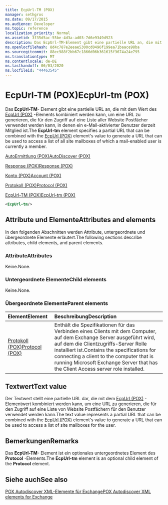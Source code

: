 ```yaml
---
title: EcpUrl-TM (POX)
manager: sethgros
ms.date: 09/17/2015
ms.audience: Developer
ms.topic: reference
localization_priority: Normal
ms.assetid: 3f35d5ac-55be-4d3a-ad03-7d6e9349d923
description: Das EcpUrl-TM-Element gibt eine partielle URL an, die mit dem Wert des EcpUrl (POX)-Elements kombiniert werden kann, um eine URL zu generieren, die für den Zugriff auf eine Liste aller Website Postfächer verwendet werden kann, in denen ein e-Mail-aktivierter Benutzer derzeit Mitglied ist.
ms.openlocfilehash: 8d4c787e2eeae5300cd0496f199ea71baace98ba
ms.sourcegitcommit: 88ec988f2bb67c1866d06b361615f3674a24e795
ms.translationtype: MT
ms.contentlocale: de-DE
ms.lasthandoff: 06/03/2020
ms.locfileid: "44463545"
---
```

# <a name="ecpurl-tm-pox"></a><span data-ttu-id="69a96-103">EcpUrl-TM (POX)</span><span class="sxs-lookup"><span data-stu-id="69a96-103">EcpUrl-tm (POX)</span></span>

<span data-ttu-id="69a96-104">Das **EcpUrl-TM-** Element gibt eine partielle URL an, die mit dem Wert des [EcpUrl (POX)](ecpurl-pox.md) -Elements kombiniert werden kann, um eine URL zu generieren, die für den Zugriff auf eine Liste aller Website Postfächer verwendet werden kann, in denen ein e-Mail-aktivierter Benutzer derzeit Mitglied ist.</span><span class="sxs-lookup"><span data-stu-id="69a96-104">The **EcpUrl-tm** element specifies a partial URL that can be combined with the [EcpUrl (POX)](ecpurl-pox.md) element's value to generate a URL that can be used to access a list of all site mailboxes of which a mail-enabled user is currently a member.</span></span> 
  
[<span data-ttu-id="69a96-105">AutoErmittlung (POX)</span><span class="sxs-lookup"><span data-stu-id="69a96-105">AutoDiscover (POX)</span></span>](autodiscover-pox.md)
  
[<span data-ttu-id="69a96-106">Response (POX)</span><span class="sxs-lookup"><span data-stu-id="69a96-106">Response (POX)</span></span>](response-pox.md)
  
[<span data-ttu-id="69a96-107">Konto (POX)</span><span class="sxs-lookup"><span data-stu-id="69a96-107">Account (POX)</span></span>](account-pox.md)
  
[<span data-ttu-id="69a96-108">Protokoll (POX)</span><span class="sxs-lookup"><span data-stu-id="69a96-108">Protocol (POX)</span></span>](protocol-pox.md)
  
[<span data-ttu-id="69a96-109">EcpUrl-TM (POX)</span><span class="sxs-lookup"><span data-stu-id="69a96-109">EcpUrl-tm (POX)</span></span>](ecpurl-tm-pox.md)
  
```XML
<EcpUrl-tm/>
```

## <a name="attributes-and-elements"></a><span data-ttu-id="69a96-110">Attribute und Elemente</span><span class="sxs-lookup"><span data-stu-id="69a96-110">Attributes and elements</span></span>

<span data-ttu-id="69a96-111">In den folgenden Abschnitten werden Attribute, untergeordnete und übergeordnete Elemente erläutert.</span><span class="sxs-lookup"><span data-stu-id="69a96-111">The following sections describe attributes, child elements, and parent elements.</span></span>
  
### <a name="attributes"></a><span data-ttu-id="69a96-112">Attribute</span><span class="sxs-lookup"><span data-stu-id="69a96-112">Attributes</span></span>

<span data-ttu-id="69a96-113">Keine.</span><span class="sxs-lookup"><span data-stu-id="69a96-113">None.</span></span>
  
### <a name="child-elements"></a><span data-ttu-id="69a96-114">Untergeordnete Elemente</span><span class="sxs-lookup"><span data-stu-id="69a96-114">Child elements</span></span>

<span data-ttu-id="69a96-115">Keine.</span><span class="sxs-lookup"><span data-stu-id="69a96-115">None.</span></span>
  
### <a name="parent-elements"></a><span data-ttu-id="69a96-116">Übergeordnete Elemente</span><span class="sxs-lookup"><span data-stu-id="69a96-116">Parent elements</span></span>

|<span data-ttu-id="69a96-117">**Element**</span><span class="sxs-lookup"><span data-stu-id="69a96-117">**Element**</span></span>|<span data-ttu-id="69a96-118">**Beschreibung**</span><span class="sxs-lookup"><span data-stu-id="69a96-118">**Description**</span></span>|
|:-----|:-----|
|[<span data-ttu-id="69a96-119">Protokoll (POX)</span><span class="sxs-lookup"><span data-stu-id="69a96-119">Protocol (POX)</span></span>](protocol-pox.md) <br/> |<span data-ttu-id="69a96-120">Enthält die Spezifikationen für das Verbinden eines Clients mit dem Computer, auf dem Exchange Server ausgeführt wird, auf dem die Clientzugriffs-Server Rolle installiert ist.</span><span class="sxs-lookup"><span data-stu-id="69a96-120">Contains the specifications for connecting a client to the computer that is running Microsoft Exchange Server that has the Client Access server role installed.</span></span>  <br/> |
   
## <a name="text-value"></a><span data-ttu-id="69a96-121">Textwert</span><span class="sxs-lookup"><span data-stu-id="69a96-121">Text value</span></span>

<span data-ttu-id="69a96-122">Der Textwert stellt eine partielle URL dar, die mit dem [EcpUrl (POX)](ecpurl-pox.md) -Elementwert kombiniert werden kann, um eine URL zu generieren, die für den Zugriff auf eine Liste von Website Postfächern für den Benutzer verwendet werden kann.</span><span class="sxs-lookup"><span data-stu-id="69a96-122">The text value represents a partial URL that can be combined with the [EcpUrl (POX)](ecpurl-pox.md) element's value to generate a URL that can be used to access a list of site mailboxes for the user.</span></span> 
  
## <a name="remarks"></a><span data-ttu-id="69a96-123">Bemerkungen</span><span class="sxs-lookup"><span data-stu-id="69a96-123">Remarks</span></span>

<span data-ttu-id="69a96-124">Das **EcpUrl-TM-** Element ist ein optionales untergeordnetes Element des **Protocol** -Elements.</span><span class="sxs-lookup"><span data-stu-id="69a96-124">The **EcpUrl-tm** element is an optional child element of the **Protocol** element.</span></span> 
  
## <a name="see-also"></a><span data-ttu-id="69a96-125">Siehe auch</span><span class="sxs-lookup"><span data-stu-id="69a96-125">See also</span></span>



[<span data-ttu-id="69a96-126">POX Autodiscover XML-Elemente für Exchange</span><span class="sxs-lookup"><span data-stu-id="69a96-126">POX Autodiscover XML elements for Exchange</span></span>](pox-autodiscover-xml-elements-for-exchange.md)

